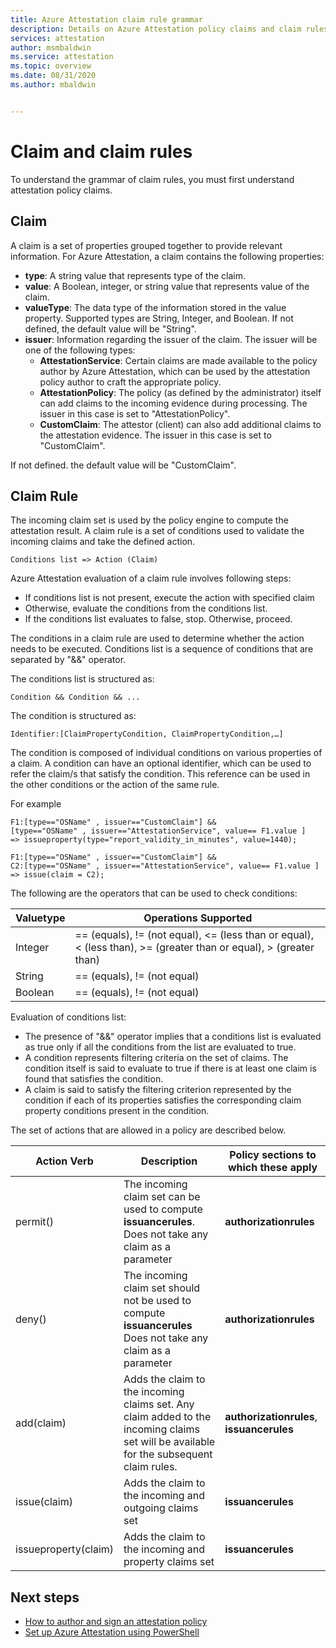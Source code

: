 ```yaml
---
title: Azure Attestation claim rule grammar
description: Details on Azure Attestation policy claims and claim rules.
services: attestation
author: msmbaldwin
ms.service: attestation
ms.topic: overview
ms.date: 08/31/2020
ms.author: mbaldwin


---
```

# Claim and claim rules

To understand the grammar of claim rules, you must first understand attestation policy claims.

## Claim

A claim is a set of properties grouped together to provide relevant information. For Azure Attestation, a claim contains the following properties:

- **type**: A string value that represents type of the claim.
- **value**: A Boolean, integer, or string value that represents value of the claim.
- **valueType**: The data type of  the information stored in the value property. Supported types are String, Integer, and Boolean. If not defined, the default value will be "String".
- **issuer**: Information regarding the issuer of the claim. The issuer will be one of the following types:
  - **AttestationService**: Certain claims are made available to the policy author by Azure Attestation, which can be used by the attestation policy author to craft the appropriate policy.
  - **AttestationPolicy**: The policy (as defined by the administrator) itself can add claims to the incoming evidence during processing. The issuer in this case is set to "AttestationPolicy".
  - **CustomClaim**: The attestor (client) can also add additional claims to the attestation evidence. The issuer in this case is set to "CustomClaim".

If not defined. the default value will be "CustomClaim".

## Claim Rule

The incoming claim set is used by the policy engine to compute the attestation result. A claim rule is a set of conditions used to validate the incoming claims and take the defined action.

```
Conditions list => Action (Claim)
```

Azure Attestation evaluation of a claim rule involves following steps:

- If conditions list is not present, execute the action with specified claim 
- Otherwise, evaluate the conditions from the conditions list.
- If the conditions list evaluates to false, stop. Otherwise, proceed.

The conditions in a claim rule are used to determine whether the action needs to be executed. Conditions list is a sequence of conditions that are separated by "&&" operator.

The conditions list is structured as:

```
Condition && Condition && ...
```

The condition is structured as:

```
Identifier:[ClaimPropertyCondition, ClaimPropertyCondition,…]
```

The condition is composed of individual conditions on various properties of a claim. A condition can have an optional identifier, which can be used to refer the claim/s that satisfy the condition. This reference can be used in the other conditions or the action of the same rule.

For example

```
F1:[type=="OSName" , issuer=="CustomClaim"] && 
[type=="OSName" , issuer=="AttestationService", value== F1.value ] 
=> issueproperty(type="report_validity_in_minutes", value=1440);

F1:[type=="OSName" , issuer=="CustomClaim"] && 
C2:[type=="OSName" , issuer=="AttestationService", value== F1.value ] 
=> issue(claim = C2);
```

The following are the operators that can be used to check conditions:

| Valuetype | Operations Supported |
|--|--|
| Integer | == (equals), \!= (not equal), <= (less than or equal), < (less than), >= (greater than or equal), > (greater than) |
| String | == (equals), \!= (not equal) |
| Boolean | == (equals), \!= (not equal) |

Evaluation of conditions list:

- The presence of "&&" operator implies that a conditions list is evaluated as true only if all the conditions from the list are evaluated to true.
- A condition represents filtering criteria on the set of claims. The condition itself is said to evaluate to true if there is at least one claim is found that satisfies the condition.
- A claim is said to satisfy the filtering criterion represented by the condition if each of its properties satisfies the corresponding claim property conditions present in the condition.  

The set of actions that are allowed in a policy are described below.

| Action Verb | Description | Policy sections to which these apply |
|--|--|--|
| permit() | The incoming claim set can be used to compute **issuancerules**. Does not take any claim as a parameter | **authorizationrules** |
| deny() | The incoming claim set should not be used to compute **issuancerules** Does not take any claim as a parameter | **authorizationrules** |
| add(claim) | Adds the claim to the incoming claims set. Any claim added to the incoming claims set will be available for the subsequent claim rules. |**authorizationrules**, **issuancerules** |
| issue(claim) | Adds the claim to the incoming and outgoing claims set | **issuancerules** |
| issueproperty(claim) | Adds the claim to the incoming and property claims set | **issuancerules**

## Next steps

- [How to author and sign an attestation policy](author-sign-policy.md)
- [Set up Azure Attestation using PowerShell](quickstart-powershell.md)

